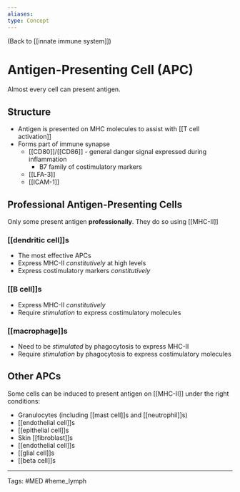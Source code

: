 ```yaml
---
aliases: 
type: Concept
---
```


(Back to [[innate immune system]])

# Antigen-Presenting Cell (APC)

Almost every cell can present antigen.
## Structure
- Antigen is presented on MHC molecules to assist with [[T cell activation]]
- Forms part of immune synapse
	- [[CD80]]/[[CD86]] - general danger signal expressed during inflammation
		- B7 family of costimulatory markers
	- [[LFA-3]]
	- [[ICAM-1]]
## Professional Antigen-Presenting Cells
Only some present antigen **professionally**. They do so using [[MHC-II]]
### [[dendritic cell]]s
- The most effective APCs
- Express MHC-II _constitutively_ at high levels
- Express costimulatory markers _constitutively_
### [[B cell]]s
- Express MHC-II _constitutively_
- Require _stimulation_ to express costimulatory molecules
### [[macrophage]]s
- Need to be _stimulated_ by phagocytosis to express MHC-II
- Require _stimulation_ by phagocytosis to express costimulatory molecules

## Other APCs
Some cells can be induced to present antigen on [[MHC-II]] under the right conditions:
- Granulocytes (including [[mast cell]]s and [[neutrophil]]s)
- [[endothelial cell]]s
- [[epithelial cell]]s
- Skin [[fibroblast]]s
- [[endothelial cell]]s
- [[glial cell]]s
- [[beta cell]]s



---
Tags: #MED #heme_lymph 